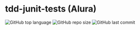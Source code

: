 # tdd-junit-tests (Alura)

![GitHub top language](https://img.shields.io/github/languages/top/andre-aps/tdd-junit-tests)
![GitHub repo size](https://img.shields.io/github/repo-size/andre-aps/tdd-junit-tests)
![GitHub last commit](https://img.shields.io/github/last-commit/andre-aps/tdd-junit-tests)
